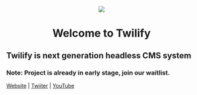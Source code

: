 <div align="center" href="https://twilify.app">
    <img src="https://twilify.app/logo-128x.png">
    <h1>Welcome to Twilify</h1>
</div>

## Twilify is next generation headless CMS system

### Note: Project is already in early stage, join our waitlist.

[Website](https://twilify.app) | [Twiiter](https://twitter.com/twilifyapp) | [YouTube](https://www.youtube.com/@twilifyapp)
